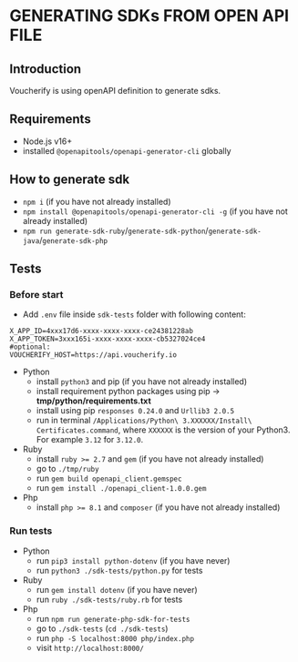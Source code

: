 # GENERATING SDKs FROM OPEN API FILE

## Introduction

Voucherify is using openAPI definition to generate sdks.

## Requirements

- Node.js v16+
- installed `@openapitools/openapi-generator-cli` globally

## How to generate sdk

- `npm i` (if you have not already installed)
- `npm install @openapitools/openapi-generator-cli -g` (if you have not already installed)
- `npm run generate-sdk-ruby`/`generate-sdk-python`/`generate-sdk-java`/`generate-sdk-php`

## Tests

### Before start

- Add `.env` file inside `sdk-tests` folder with following content:

```dotenv
X_APP_ID=4xxx17d6-xxxx-xxxx-xxxx-ce24381228ab
X_APP_TOKEN=3xxx165i-xxxx-xxxx-xxxx-cb5327024ce4
#optional:
VOUCHERIFY_HOST=https://api.voucherify.io
```

- Python
  - install `python3` and pip (if you have not already installed)
  - install requirement python packages using pip -> **tmp/python/requirements.txt**
  - install using pip `responses 0.24.0` and `Urllib3 2.0.5`
  - run in terminal `/Applications/Python\ 3.XXXXXX/Install\ Certificates.command`, where `XXXXXX` is the version of your Python3. For example `3.12` for `3.12.0`.
- Ruby
  - install `ruby >= 2.7` and `gem` (if you have not already installed)
  - go to `./tmp/ruby`
  - run `gem build openapi_client.gemspec`
  - run `gem install ./openapi_client-1.0.0.gem`
- Php
  - install `php >= 8.1` and `composer` (if you have not already installed)

### Run tests

- Python
  - run `pip3 install python-dotenv` (if you have never)
  - run `python3 ./sdk-tests/python.py` for tests
- Ruby
  - run `gem install dotenv` (if you have never)
  - run `ruby ./sdk-tests/ruby.rb` for tests
- Php
  - run `npm run generate-php-sdk-for-tests`
  - go to `./sdk-tests` (`cd ./sdk-tests`)
  - run `php -S localhost:8000 php/index.php`
  - visit `http://localhost:8000/`
